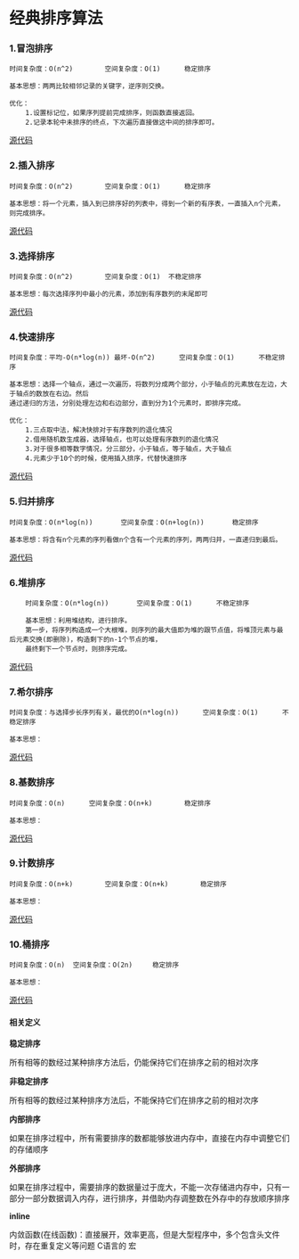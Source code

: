 # 经典排序算法

### 1.冒泡排序
	时间复杂度：O(n^2)		空间复杂度：O(1)		稳定排序
	
	基本思想：两两比较相邻记录的关键字，逆序则交换。
	
	优化：
		1.设置标记位，如果序列提前完成排序，则函数直接返回。
		2.记录本轮中未排序的终点，下次遍历直接做这中间的排序即可。
		
[源代码](https://github.com/ywang2014/Rookie/tree/master/Src/sort/bubbleSort)

### 2.插入排序
	时间复杂度：O(n^2)		空间复杂度：O(1)		稳定排序
	
	基本思想：将一个元素，插入到已排序好的列表中，得到一个新的有序表，一直插入n个元素，则完成排序。
	
[源代码](https://github.com/ywang2014/Rookie/tree/master/Src/sort/insertSort)

### 3.选择排序
	时间复杂度：O(n^2) 		空间复杂度：O(1)	不稳定排序
	
	基本思想：每次选择序列中最小的元素，添加到有序数列的末尾即可
	
[源代码](https://github.com/ywang2014/Rookie/tree/master/Src/sort/selectSort)

### 4.快速排序
	时间复杂度：平均-O(n*log(n)) 最坏-O(n^2)		空间复杂度：O(1)		不稳定排序
	
	基本思想：选择一个轴点，通过一次遍历，将数列分成两个部分，小于轴点的元素放在左边，大于轴点的数放在右边。然后
	通过递归的方法，分别处理左边和右边部分，直到分为1个元素时，即排序完成。
	
	优化：
		1.三点取中法，解决快排对于有序数列的退化情况
		2.借用随机数生成器，选择轴点，也可以处理有序数列的退化情况
		3.对于很多相等数字情况，分三部分，小于轴点，等于轴点，大于轴点
		4.元素少于10个的时候，使用插入排序，代替快速排序
	
[源代码](https://github.com/ywang2014/Rookie/tree/master/Src/sort/quickSort)

### 5.归并排序
	时间复杂度：O(n*log(n))		空间复杂度：O(n+log(n))		稳定排序
	
	基本思想：将含有n个元素的序列看做n个含有一个元素的序列，两两归并，一直递归到最后。
	
[源代码](https://github.com/ywang2014/Rookie/tree/master/Src/sort/bubbleSort)

### 6.堆排序
		时间复杂度：O(n*log(n))		空间复杂度：O(1)		不稳定排序
		
		基本思想：利用堆结构，进行排序。
		第一步，将序列构造成一个大根堆，则序列的最大值即为堆的跟节点值，将堆顶元素与最后元素交换(即删除)，构造剩下的n-1个节点的堆，
		最终剩下一个节点时，则排序完成。
		
[源代码](https://github.com/ywang2014/Rookie/tree/master/Src/sort/bubbleSort)

### 7.希尔排序
	时间复杂度：与选择步长序列有关，最优的O(n*log(n))		空间复杂度：O(1)		不稳定排序
	
	基本思想：
	
[源代码](https://github.com/ywang2014/Rookie/tree/master/Src/sort/bubbleSort)

### 8.基数排序
	时间复杂度：O(n)		空间复杂度：O(n+k)		稳定排序
	
	基本思想：
	
[源代码](https://github.com/ywang2014/Rookie/tree/master/Src/sort/bubbleSort)

### 9.计数排序
	时间复杂度：O(n+k)		空间复杂度：O(n+k)		稳定排序
	
	基本思想：
	
[源代码](https://github.com/ywang2014/Rookie/tree/master/Src/sort/bubbleSort)

### 10.桶排序
	时间复杂度：O(n)	空间复杂度：O(2n)		稳定排序
	
	基本思想：
	
[源代码](https://github.com/ywang2014/Rookie/tree/master/Src/sort/bubbleSort)

#### 相关定义
**稳定排序**

所有相等的数经过某种排序方法后，仍能保持它们在排序之前的相对次序

**非稳定排序**

所有相等的数经过某种排序方法后，不能保持它们在排序之前的相对次序

**内部排序**

如果在排序过程中，所有需要排序的数都能够放进内存中，直接在内存中调整它们的存储顺序

**外部排序**

如果在排序过程中，需要排序的数据量过于庞大，不能一次存储进内存中，只有一部分一部分数据调入内存，进行排序，并借助内存调整数在外存中的存放顺序排序

**inline**

内敛函数(在线函数)：直接展开，效率更高，但是大型程序中，多个包含头文件时，存在重复定义等问题	C语言的 宏
